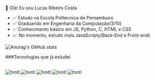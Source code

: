   🎇 Olá! Eu sou Lucas Ribeiro Costa

- ✅ Estudo na Escola Politecnica de Pernambuco
- ✅ Graduando em Engenharia da Computação(3/10)
- ✅ Conhecimento básico em JS, Python, C, HTML e CSS
- 📈 No momento, estudo mais JavaScripty(Back-End e Front-end)

![Anurag's GitHub stats](https://github-readme-stats.vercel.app/api?username=Lucasrc22&show_icons=true&theme=radical)

###Tecnologias que já estudei

<div style="display: inline_block"><br/>
  <img aling="center" alt="hmtl" src="https://img.shields.io/badge/node.js-6DA55F?style=for-the-badge&logo=node.js&logoColor=white" /> 
  <img aling="center" alt="hmtl" src="https://img.shields.io/badge/Anaconda-%2344A833.svg?style=for-the-badge&logo=anaconda&logoColor=white" />
  <img aling="center" alt="hmtl" src="https://img.shields.io/badge/angular.js-%23E23237.svg?style=for-the-badge&logo=angularjs&logoColor=white" />
  <img aling="center" alt="hmtl" src="https://img.shields.io/badge/react-%2320232a.svg?style=for-the-badge&logo=react&logoColor=%2361DAFB" />
  <img aling="center" alt="hmtl" src="https://img.shields.io/badge/Ionic-%233880FF.svg?style=for-the-badge&logo=Ionic&logoColor=white" />
</div>
